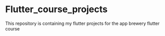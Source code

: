 # Flutter_course_projects
This repository is containing my flutter projects for the app brewery flutter course
